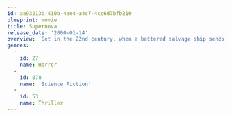 ```yaml
---
id: aa93213b-410b-4ae4-a4c7-4cc6d7bfb210
blueprint: movie
title: Supernova
release_date: '2000-01-14'
overview: 'Set in the 22nd century, when a battered salvage ship sends out a distress signal, the seasoned crew of the rescue hospital ship Nova-17 responds. What they find is a black hole--that threatens to destroy both ships--and a mysterious survivor whose body quickly mutates into a monstrous and deadly form.'
genres:
  -
    id: 27
    name: Horror
  -
    id: 878
    name: 'Science Fiction'
  -
    id: 53
    name: Thriller
---
```

